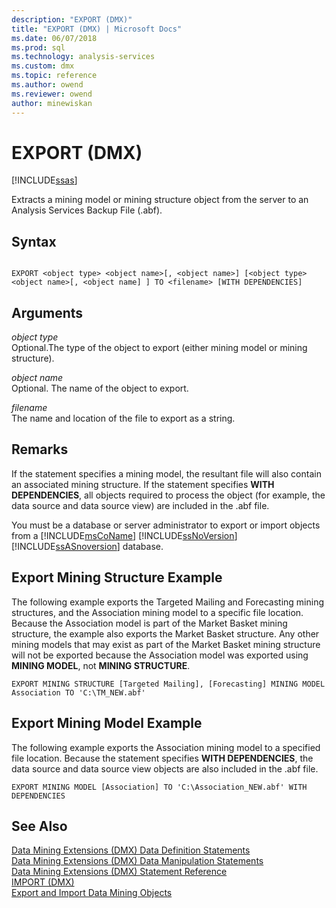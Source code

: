 ```yaml
---
description: "EXPORT (DMX)"
title: "EXPORT (DMX) | Microsoft Docs"
ms.date: 06/07/2018
ms.prod: sql
ms.technology: analysis-services
ms.custom: dmx
ms.topic: reference
ms.author: owend
ms.reviewer: owend
author: minewiskan
---
```

# EXPORT (DMX)
[!INCLUDE[ssas](../includes/applies-to-version/ssas.md)]

  Extracts a mining model or mining structure object from the server to an Analysis Services Backup File (.abf).  
  
## Syntax  
  
```  
  
EXPORT <object type> <object name>[, <object name>] [<object type> <object name>[, <object name] ] TO <filename> [WITH DEPENDENCIES]  
```  
  
## Arguments  
 *object type*  
 Optional.The type of the object to export (either mining model or mining structure).  
  
 *object name*  
 Optional. The name of the object to export.  
  
 *filename*  
 The name and location of the file to export as a string.  
  
## Remarks  
 If the statement specifies a mining model, the resultant file will also contain an associated mining structure. If the statement specifies **WITH DEPENDENCIES**, all objects required to process the object (for example, the data source and data source view) are included in the .abf file.  
  
 You must be a database or server administrator to export or import objects from a [!INCLUDE[msCoName](../includes/msconame-md.md)] [!INCLUDE[ssNoVersion](../includes/ssnoversion-md.md)] [!INCLUDE[ssASnoversion](../includes/ssasnoversion-md.md)] database.  
  
## Export Mining Structure Example  
 The following example exports the Targeted Mailing and Forecasting mining structures, and the Association mining model to a specific file location. Because the Association model is part of the Market Basket mining structure, the example also exports the Market Basket structure. Any other mining models that may exist as part of the Market Basket mining structure will not be exported because the Association model was exported using **MINING MODEL**, not **MINING STRUCTURE**.  
  
```  
EXPORT MINING STRUCTURE [Targeted Mailing], [Forecasting] MINING MODEL Association TO 'C:\TM_NEW.abf'  
```  
  
## Export Mining Model Example  
 The following example exports the Association mining model to a specified file location. Because the statement specifies **WITH DEPENDENCIES**, the data source and data source view objects are also included in the .abf file.  
  
```  
EXPORT MINING MODEL [Association] TO 'C:\Association_NEW.abf' WITH DEPENDENCIES  
```  
  
## See Also  
 [Data Mining Extensions &#40;DMX&#41; Data Definition Statements](../dmx/dmx-statements-data-definition.md)   
 [Data Mining Extensions &#40;DMX&#41; Data Manipulation Statements](../dmx/dmx-statements-data-manipulation.md)   
 [Data Mining Extensions &#40;DMX&#41; Statement Reference](../dmx/data-mining-extensions-dmx-statements.md)   
 [IMPORT &#40;DMX&#41;](../dmx/import-dmx.md)   
 [Export and Import Data Mining Objects](/analysis-services/data-mining/export-and-import-data-mining-objects)  
  
